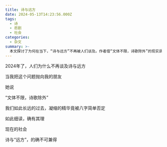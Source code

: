 ```yaml
---
title: 诗与远方
date: 2024-05-13T14:23:56.000Z
tags:
  - 诗
  - 悲剧
  - 社会
categories:
  - 杂文
summary: >-
  本文探讨了为何在当下，“诗与远方”不再被人们谈及。作者借“文体不限，诗歌除外”的现实调侃，指出现代人面临巨大压力，使理想主义显得不切实际。文章认为，在这样的社会背景下，追求诗意的生活与应对眼前的现实被视为不可兼得的矛盾，反映了一种普遍的无奈。
---
```

2024年了，人们为什么不再谈及诗与远方

当我把这个问题抛向我的朋友

她说

“文体不限，诗歌除外”

我们如此长远的过去，凝缩的精华竟被八字简单否定

如此细读，确有其理

现在的社会

诗与“远方”，的确不可兼得
